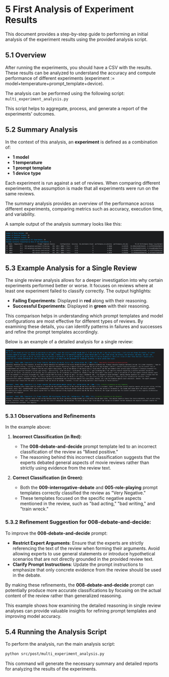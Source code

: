 # 5 First Analysis of Experiment Results

This document provides a step-by-step guide to performing an initial analysis of the experiment results
using the provided analysis script.

## 5.1 Overview

After running the experiments, you should have a CSV with the results. These results can be analyzed
to understand the accuracy and compute performance of different experiments
(experiment := model+temperature+prompt_template+device).

The analysis can be performed using the following script: `multi_experiment_analysis.py`

This script helps to aggregate, process, and generate a report of the experiments' outcomes.

## 5.2 Summary Analysis

In the context of this analysis, an **experiment** is defined as a combination of:
- **1 model**
- **1 temperature**
- **1 prompt template**
- **1 device type**

Each experiment is run against a set of reviews. When comparing different experiments, the assumption
is made that all experiments were run on the same reviews.

The summary analysis provides an overview of the performance across different experiments,
comparing metrics such as accuracy, execution time, and variability.

A sample output of the analysis summary looks like this:

<img src="../docs/assets/analysis_summary.png" alt="Analysis Summary" width="600"/>

## 5.3 Example Analysis for a Single Review

The single review analysis allows for a deeper investigation into why certain experiments performed better or worse.
It focuses on reviews where at least one experiment failed to classify correctly. The output highlights:

- **Failing Experiments**: Displayed in **red** along with their reasoning.
- **Successful Experiments**: Displayed in **green** with their reasoning.

This comparison helps in understanding which prompt templates and model configurations are most effective for different types of reviews.
By examining these details, you can identify patterns in failures and successes and refine the prompt templates accordingly.

Below is an example of a detailed analysis for a single review:

<img src="../docs/assets/analysis_single_review.png" alt="Analysis Single Review" width="600"/>

### 5.3.1 Observations and Refinements

In the example above:

1. **Incorrect Classification (in Red)**:
   - The **008-debate-and-decide** prompt template led to an incorrect classification of the review as "Mixed positive."
   - The reasoning behind this incorrect classification suggests that the experts debated general aspects of movie reviews rather than strictly using evidence from the review text.

2. **Correct Classification (in Green)**:
   - Both the **009-interrogative-debate** and **005-role-playing** prompt templates correctly classified the review as "Very Negative."
   - These templates focused on the specific negative aspects mentioned in the review, such as "bad acting," "bad writing," and "train wreck."

### 5.3.2 Refinement Suggestion for **008-debate-and-decide**:

To improve the **008-debate-and-decide** prompt:

- **Restrict Expert Arguments**: Ensure that the experts are strictly referencing the text of the review when forming their arguments. Avoid allowing experts to use general statements or introduce hypothetical scenarios that are not directly grounded in the provided review text.
- **Clarify Prompt Instructions**: Update the prompt instructions to emphasize that only concrete evidence from the review should be used in the debate.

By making these refinements, the **008-debate-and-decide** prompt can potentially produce more accurate classifications by focusing on the actual content of the review rather than generalized reasoning.

This example shows how examining the detailed reasoning in single review analyses can provide valuable insights for refining prompt templates and improving model accuracy.

## 5.4 Running the Analysis Script

To perform the analysis, run the main analysis script:

```bash
python src/post/multi_experiment_analysis.py
```

This command will generate the necessary summary and detailed reports for analyzing the results of the experiments.
